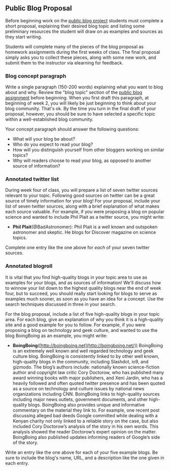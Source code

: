 ## Public Blog Proposal

Before beginning work on the [public blog project](http://copyvillain.org/blog/2321-public-blog-assignment/) students must complete a short proposal, explaining their desired blog topic and listing some preliminary resources the student will draw on as examples and sources as they start writing. 

Students will complete many of the pieces of the blog proposal as homework assignments during the first weeks of class. The final proposal simply asks you to collect these pieces, along with some new work, and submit them to the instructor via elearning for feedback. 

### Blog concept paragraph

Write a single paragraph (150-200 words) explaining what you want to blog about and why. Review the "blog topic" section of the [public blog assignment](http://copyvillain.org/blog/2321-public-blog-assignment/) before beginning. When you first draft this paragraph, at beginning of week 2, you will likely be just beginning to think about your blog community. That's ok. By the time you turn in the final draft of your proposal, however, you should be sure to have selected a specific topic within a well-established blog community.

Your concept paragraph should answer the following questions: 

- What will your blog be about?
- Who do you expect to read your blog?
- How will you distinguish yourself from other bloggers working on similar topics?
- Why will readers choose to read your blog, as opposed to another source of information? 

### Annotated twitter list 

During week four of class, you will prepare a list of seven twitter sources relevant to your topic. Following good sources on twitter can be a great source of timely information for your blog! For your proposal, include your list of seven twitter sources, along with a brief explanation of what makes each source valuable. For example, if you were proposing a blog on popular science and wanted to include Phil Plait as a twitter source, you might write:

- **Phil Plait**(@BadAstronomer): Phil Plait is a well known and outspoken astronomer and skeptic. He blogs for Discover magazine on science topics.

Complete one entry like the one above for *each* of your seven twitter sources. 

### Annotated blogroll 

It is vital that you find high-quality blogs in your topic area to use as examples for your blogs, and as sources of information! We'll discuss how to winnow your list down to the highest quality blogs near the end of week four, but to succeed, you should really start looking for blogs to serve as examples much sooner, as soon as you have an idea for a concept. Use the search techniques discussed in three in your search.

For the blog proposal, include a list of five high-quality blogs in your topic area. For each blog, give an explanation of why you think it is a high-quality site and a good example for you to follow. For example, if you were proposing a blog on technology and geek culture, and wanted to use the blog BoingBoing as an example, you might write: 

-   **BoingBoing**([http://boingboing.net](http://boingboing.net/))
    BoingBoing is an extremely well known and well regarded technology
    and geek culture blog. BoingBoing is consistently linked to by other
    well known, high-quality blogs in the community, including Slashdot,
    io9, and gizmodo. The blog’s authors include: nationally known
    science-fiction author and copyright law critic Cory Doctorow, who
    has published many award winning books with major publishers, and
    Xeni Jardin, who has a heavily followed and often quoted twitter
    presence and has been quoted as a source on technology and culture
    issues by national news organizations including CNN. BoingBoing
    links to high-quality sources including major news outlets,
    government documents, and other high-quality blogs. BoingBoing also
    provides unique and informative commentary on the material they link
    to. For example, one recent post discussing alleged bad deeds Google
    committed while dealing with a Kenyan charity not only linked to a
    reliable story on the case, but also included Cory Doctorow’s
    analysis of the story in his own words. This analysis showed the
    reader Doctorow’s expert opinion on the matter. BoingBoing also
    published updates informing readers of Google’s side of the story.
   
Write an entry like the one above for each of your five example blogs. Be sure to include the blog's name, URL, and a description like the one given in each entry. 

